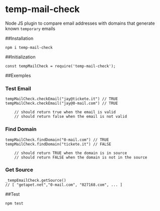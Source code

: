 # temp-mail-check
Node JS plugin to compare email addresses with domains that generate known `temporary` emails



##Installation

	npm i temp-mail-check


##Initialization

	const tempMailCheck = require('temp-mail-check'); 
	
	

##Exemples


### Test Email 

	tempMailCheck.checkEmail("jay@tickete.it") // TRUE
	tempMailCheck.checkEmail("jay@0-mail.com") // TRUE
		
		// should return true when the email is valid
		// should return false when the email is not valid
		
		
	
	
### Find Domain 

	tempMailCheck.findDomain("0-mail.com") // TRUE
	tempMailCheck.findDomain("tickete.it") // FALSE
		
		// should return TRUE when the domain is in source
		// should return FALSE when the domain is not in the source
		
		
### Get Source

	_tempEmailCheck.getSource() 
	// [ "getapet.net","0-mail.com", "027168.com", ... ]
	


##Test


	npm test
	
	